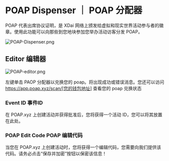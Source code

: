 # POAP Dispenser ｜ POAP 分配器

POAP 代表出席协议证明，是 XDai 网络上颁发给虚拟和现实世界活动参与者的徽章。使用此功能可以向那些到您地块参加您举办活动访客分发 POAP。

![POAP-Dispenser.png](https://cdn.discordapp.com/attachments/431671342044020749/976201122337423390/unknown.png)

## Editor 编辑器

![POAP-editor.png](https://cdn.discordapp.com/attachments/469095615654002688/976929932708040806/unknown.png)

左键单击 PAOP 分配器以兑换您的 poap。将出现成功或错误消息。您还可以访问 https://app.poap.xyz/scan/[您的钱包地址] 查看您的 poap 兑换状态

### Event ID 事件ID

在 POAP.xyz 上创建活动并获得批准后，您将获得一个活动 ID，您可以将其放置在此处。

### POAP Edit Code POAP 编辑代码

当您在 POAP.xyz 上创建活动时，您将获得一个编辑代码，您需要向我们提供该代码。请务必点击“保存并加密”按钮以保密该信息！